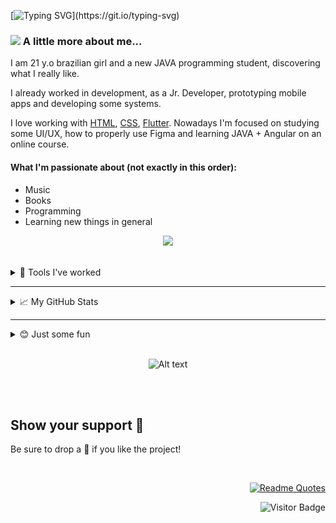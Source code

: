 [![Typing SVG](https://readme-typing-svg.herokuapp.com?font=inconsolata&size=35&color=22899F&center=true&width=600&height=80&lines=Hello+World%2C+it's+me%2C+Ariana%F0%9F%8C%8E!)](https://git.io/typing-svg)



### <img src="https://media.giphy.com/media/VgCDAzcKvsR6OM0uWg/giphy.gif" width="100"> A little more about me...
I am 21 y.o brazilian girl and a new JAVA programming student, discovering what I really like. 


I already worked in development, as a Jr. Developer, prototyping mobile apps and developing some systems.

I love working with [HTML](https://www.w3schools.com/html/),
[CSS](https://www.w3schools.com/css/), [Flutter](https://flutter.dev/).
Nowadays I'm focused on studying some UI/UX, how to properly use Figma and learning JAVA + Angular on an online course.
<br>

#### What I'm passionate about (not exactly in this order):
* Music
* Books
* Programming
* Learning new things in general

 <p align="center"> 

<img src="https://images4.programmerclick.com/764/d9/d963b866b9df02ad89b354a3b23dfafc.gif" width="600" style="max-width: 100%;">

</p>
<br>

<details><summary>🔧 Tools I've worked</summary> 

#### Front-end

<center>
<hr>

![HTML](https://img.shields.io/badge/-HTML-black?style=flat&logo=HTML5)&nbsp;
![CSS](https://img.shields.io/badge/-CSS-black?style=flat&logo=CSS3&logoColor=1572B6)&nbsp;
![Bootstrap](https://img.shields.io/badge/-Bootstrap-black?style=flat&logo=bootstrap)&nbsp;
![Materialize](https://img.shields.io/badge/-Materialize-black?style=flat&logo=Material-design&logoColor=red)&nbsp;
![JavaScript](https://img.shields.io/badge/-JavaScript-black?style=flat&logo=javascript)&nbsp;
![Typescript](https://img.shields.io/badge/-Typescript-black?style=flat&logo=typescript)&nbsp;
![Angular](https://img.shields.io/badge/-Angular-black?style=flat&logo=angular&logoColor=red)&nbsp;
![Markdown](https://img.shields.io/badge/-Markdown-black?style=flat&logo=markdown)&nbsp;

<br>

</center>

#### Back-end
<center>
<hr>

![Java](https://img.shields.io/badge/-Java-black?style=flat&logo=Java)&nbsp; ![Delphi](https://img.shields.io/badge/-Delphi-black?style=flat&logo=Delphi&logoColor=ff0000)&nbsp;

<br>
</center>

#### Database

<center>
<hr>

![MySql](https://img.shields.io/badge/-MySql-black?style=flat&logo=mysql)&nbsp;
![SqlServer](https://img.shields.io/badge/-SqlServer-black?style=flat&logo=microsoft-Sql-Server)&nbsp;
![Firebase](https://img.shields.io/badge/-Firebase-black?style=flat&logo=firebase)&nbsp;
![PostgreSql](https://img.shields.io/badge/-PostgreSql-black?style=flat&logo=postgresql)&nbsp;
![Firebird](https://img.shields.io/badge/-Firebird-black?style=flat&logo=firebird)&nbsp;

<br>
</center>

#### Mobile

<center>
<hr>

![Flutter](https://img.shields.io/badge/-Flutter-black?style=flat&logo=Flutter&logoColor=13b9fd)&nbsp;
![Android](https://img.shields.io/badge/-Android-black?style=flat&logo=Android&logoColor=green)&nbsp;

<br>
</center>

#### IDE

<center>
<hr>

![Android Studio](https://img.shields.io/badge/-Android%20Studio-black?style=flat&logo=Android+Studio&logoColor=green)&nbsp;
![Visual Studio Code](https://img.shields.io/badge/-Visual%20Studio%20Code-black?style=flat&logo=visual-studio-code&logoColor=007ACC)&nbsp;
![Visual Studio](https://img.shields.io/badge/-Visual%20Studio-black?style=flat&logo=visual-studio&logoColor=purple)&nbsp;
![Sublime Text](https://img.shields.io/badge/-Sublime-black?style=flat&logo=sublime-text)&nbsp;
![Netbeans](https://img.shields.io/badge/-Netbeans-black?style=flat&logo=netbeans)&nbsp;
![Eclipse](https://img.shields.io/badge/-Eclipse-black?style=flat&logo=eclipse-ide&logoColor=orange)
![Repl.it](https://img.shields.io/badge/-Repl.it-black?style=flat&logo=replit)&nbsp;

<br>
</center>

#### Versioning

<center>
<hr>

![Git](https://img.shields.io/badge/-Git-black?style=flat&logo=git)&nbsp;
![GitHub](https://img.shields.io/badge/-GitHub-black?style=flat&logo=github)&nbsp;

<br>
</center>

#### Prototyping

<center>
<hr>

![Adobe XD](https://img.shields.io/badge/-Adobe_XD-black?style=flat&logo=adobe-xd&logoColor=ff0000)&nbsp;
![Figma](https://img.shields.io/badge/-Figma-black?style=flat&logo=figma)&nbsp;

<br>
</center>
</details>

<hr>

<details><summary> 📈 My GitHub Stats  </summary>
<p>
<p align="center">

<center>

## Contributions all time

</center>

<br>

[![GitHub Streak](https://github-readme-streak-stats.herokuapp.com/?user=ariana-ssilva&theme=nightowl)](https://git.io/streak-stats)

<br>

<hr>

<br>

  ![Ariana's GitHub stats](https://github-readme-stats.vercel.app/api?username=ariana-ssilva&show_icons=true&theme=nightowl&card_width=600 )

<br>

<hr>

<br>

<center>
 
 ##  🏆 Trophies GitHub

</center> 

[![trophy](https://github-profile-trophy.vercel.app/?username=ariana-ssilva&theme=juicyfresh&row=2&&margin-w=20)](https://github.com/ariana-ssilva)

<br>

<hr>

<br>

  <img width="" src="https://github-readme-stats.vercel.app/api/top-langs/?username=ariana-ssilva&layout=compact&card_width=600" alt="Top language used in my repos" />

</p>
</details>

<hr>

<details><summary>😊 Just some fun </summary>
<p>
<p align="center">

## My Octocat  🙀

<div align="center"  height="200px";width:150px;>

![My Octocat!](/gif_img/my_octocat.png)

[![Build your own clicking here](https://img.shields.io/badge/-Build%20%20yours%20-purple?style=flat&logo=github&logoColor=white)](https://myoctocat.com/)&nbsp;

<br>

<hr>

<br>

## Random programming memes 🃏
<img src='https://random-memer.herokuapp.com/' title="Meme" width=500px; alt="Please refresh the page if the meme doesn't show up.">

<br>

<hr>

<br>

</div>
</p>
</details>

<br>

<div align="center">

![Alt text](https://spotify-recently-played-readme.vercel.app/api?user=2244oudaeu73z4y26xcrvznzy)

<br>
<br>
</div>

## Show your support 🌈
Be sure to drop a 🌟 if you like the project!

<br>
<div align="right">

[![Readme Quotes](https://quotes-github-readme.vercel.app/api?type=horizontal&theme=catppuccin )](https://github.com/piyushsuthar/github-readme-quotes)

![Visitor Badge](https://visitor-badge.laobi.icu/badge?page_id=ariana-ssilva)

</div>
<br> 
